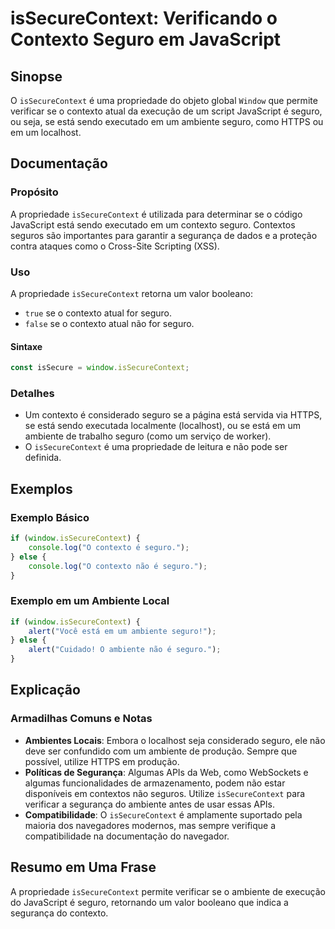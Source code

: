 <!--
Meta Description: # isSecureContext: Verificando o Contexto Seguro em JavaScript ## Sinopse O `isSecureContext` é uma propriedade do objeto global `Window` que permite ...
Meta Keywords: seguro, issecurecontext, contexto, ambiente, javascript
-->

# isSecureContext: Verificando o Contexto Seguro em JavaScript

## Sinopse
O `isSecureContext` é uma propriedade do objeto global `Window` que permite verificar se o contexto atual da execução de um script JavaScript é seguro, ou seja, se está sendo executado em um ambiente seguro, como HTTPS ou em um localhost.

## Documentação
### Propósito
A propriedade `isSecureContext` é utilizada para determinar se o código JavaScript está sendo executado em um contexto seguro. Contextos seguros são importantes para garantir a segurança de dados e a proteção contra ataques como o Cross-Site Scripting (XSS).

### Uso
A propriedade `isSecureContext` retorna um valor booleano:
- `true` se o contexto atual for seguro.
- `false` se o contexto atual não for seguro.

#### Sintaxe
```javascript
const isSecure = window.isSecureContext;
```

### Detalhes
- Um contexto é considerado seguro se a página está servida via HTTPS, se está sendo executada localmente (localhost), ou se está em um ambiente de trabalho seguro (como um serviço de worker).
- O `isSecureContext` é uma propriedade de leitura e não pode ser definida.

## Exemplos
### Exemplo Básico
```javascript
if (window.isSecureContext) {
    console.log("O contexto é seguro.");
} else {
    console.log("O contexto não é seguro.");
}
```

### Exemplo em um Ambiente Local
```javascript
if (window.isSecureContext) {
    alert("Você está em um ambiente seguro!");
} else {
    alert("Cuidado! O ambiente não é seguro.");
}
```

## Explicação
### Armadilhas Comuns e Notas
- **Ambientes Locais**: Embora o localhost seja considerado seguro, ele não deve ser confundido com um ambiente de produção. Sempre que possível, utilize HTTPS em produção.
- **Políticas de Segurança**: Algumas APIs da Web, como WebSockets e algumas funcionalidades de armazenamento, podem não estar disponíveis em contextos não seguros. Utilize `isSecureContext` para verificar a segurança do ambiente antes de usar essas APIs.
- **Compatibilidade**: O `isSecureContext` é amplamente suportado pela maioria dos navegadores modernos, mas sempre verifique a compatibilidade na documentação do navegador.

## Resumo em Uma Frase
A propriedade `isSecureContext` permite verificar se o ambiente de execução do JavaScript é seguro, retornando um valor booleano que indica a segurança do contexto.